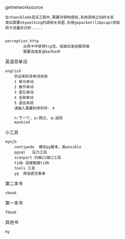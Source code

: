 getnetworksource
    
    在chaosblade混沌工程中,需要对架构感知,系统调用之间的关系
    类似需要skywalking的调用关系图.利用gopacket(libpcap)抓取
    网卡流量并分析.....
    
    
    perception_http
    		从网卡中获得tcp包，组装后发给服务端
			需要该成发送kafka中
    	    

英语背单词

    english
        欢迎来到背单词系统
        1 单元单词
        2 章节单词
        3 遗忘单词
        4 全部单词
        5 退出系统
        请输入需要的序列号: 4
        
        n:下一个, p:跳过, q:返回
        mankind   

    
小工具

    myojb
        centipede  模仿py脚本，类ansible
        pgsql   压力工具
        scanport 扫面21端口工具
        tidb 连接数据tidb
        tools 工具
        yq  爬虫提交表单
第二本书

    sbook    
第一本书

    fbook
    
其他书

    my